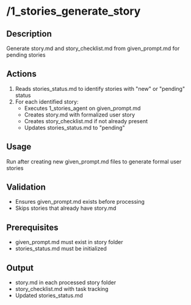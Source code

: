# /1_stories_generate_story

## Description
Generate story.md and story_checklist.md from given_prompt.md for pending stories

## Actions
1. Reads stories_status.md to identify stories with "new" or "pending" status
2. For each identified story:
   - Executes 1_stories_agent on given_prompt.md
   - Creates story.md with formalized user story
   - Creates story_checklist.md if not already present
   - Updates stories_status.md to "pending"

## Usage
Run after creating new given_prompt.md files to generate formal user stories

## Validation
- Ensures given_prompt.md exists before processing
- Skips stories that already have story.md

## Prerequisites
- given_prompt.md must exist in story folder
- stories_status.md must be initialized

## Output
- story.md in each processed story folder
- story_checklist.md with task tracking
- Updated stories_status.md